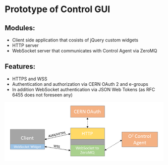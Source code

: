 # Prototype of Control GUI

## Modules:
- Client side application that cosists of jQuery custom widgets
- HTTP server
- WebSocket server that communicates with Control Agent via ZeroMQ

## Features:
- HTTPS and WSS
- Authentication and authorization via CERN OAuth 2 and e-groups
- In addition WebSocket authentication via JSON Web Tokens (as RFC 6455 does not foreseen any)

![Control GUI Architecture](./docs/images/architecture.png "Prototype of Control GUI - Architecture")
